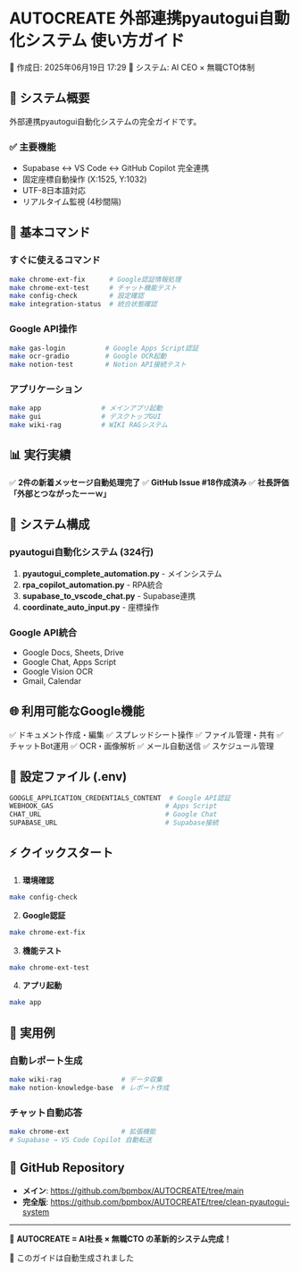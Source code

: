 # AUTOCREATE 外部連携pyautogui自動化システム 使い方ガイド

📅 作成日: 2025年06月19日 17:29
🤖 システム: AI CEO × 無職CTO体制

## 🎉 システム概要

外部連携pyautogui自動化システムの完全ガイドです。

### ✅ 主要機能
- Supabase ↔ VS Code ↔ GitHub Copilot 完全連携
- 固定座標自動操作 (X:1525, Y:1032)
- UTF-8日本語対応
- リアルタイム監視 (4秒間隔)

## 🚀 基本コマンド

### すぐに使えるコマンド
```bash
make chrome-ext-fix      # Google認証情報処理
make chrome-ext-test     # チャット機能テスト
make config-check        # 設定確認
make integration-status  # 統合状態確認
```

### Google API操作
```bash
make gas-login          # Google Apps Script認証
make ocr-gradio         # Google OCR起動
make notion-test        # Notion API接続テスト
```

### アプリケーション
```bash
make app               # メインアプリ起動
make gui               # デスクトップGUI
make wiki-rag          # WIKI RAGシステム
```

## 📊 実行実績

✅ **2件の新着メッセージ自動処理完了**
✅ **GitHub Issue #18作成済み**
✅ **社長評価「外部とつながったーーｗ」**

## 🔧 システム構成

### pyautogui自動化システム (324行)
1. **pyautogui_complete_automation.py** - メインシステム
2. **rpa_copilot_automation.py** - RPA統合
3. **supabase_to_vscode_chat.py** - Supabase連携
4. **coordinate_auto_input.py** - 座標操作

### Google API統合
- Google Docs, Sheets, Drive
- Google Chat, Apps Script
- Google Vision OCR
- Gmail, Calendar

## 🌐 利用可能なGoogle機能

✅ ドキュメント作成・編集
✅ スプレッドシート操作
✅ ファイル管理・共有
✅ チャットBot運用
✅ OCR・画像解析
✅ メール自動送信
✅ スケジュール管理

## 📝 設定ファイル (.env)

```bash
GOOGLE_APPLICATION_CREDENTIALS_CONTENT  # Google API認証
WEBHOOK_GAS                            # Apps Script
CHAT_URL                               # Google Chat
SUPABASE_URL                           # Supabase接続
```

## ⚡ クイックスタート

1. **環境確認**
```bash
make config-check
```

2. **Google認証**
```bash
make chrome-ext-fix
```

3. **機能テスト**
```bash
make chrome-ext-test
```

4. **アプリ起動**
```bash
make app
```

## 🎯 実用例

### 自動レポート生成
```bash
make wiki-rag               # データ収集
make notion-knowledge-base  # レポート作成
```

### チャット自動応答
```bash
make chrome-ext             # 拡張機能
# Supabase → VS Code Copilot 自動転送
```

## 🔗 GitHub Repository

- **メイン**: https://github.com/bpmbox/AUTOCREATE/tree/main
- **完全版**: https://github.com/bpmbox/AUTOCREATE/tree/clean-pyautogui-system

---

🎊 **AUTOCREATE = AI社長 × 無職CTO の革新的システム完成！**

📝 このガイドは自動生成されました
